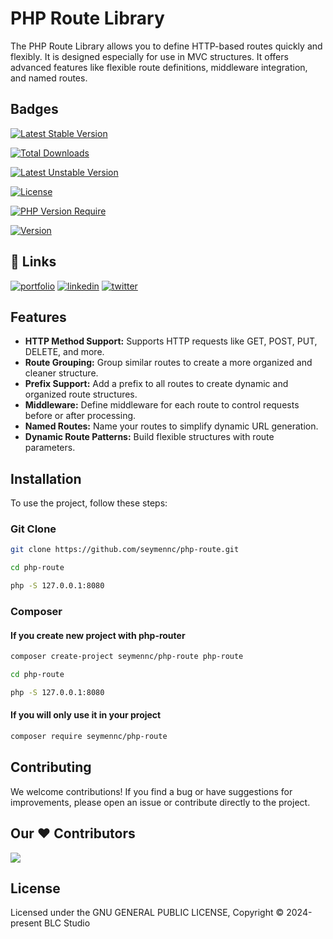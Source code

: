 # PHP Route Library

The PHP Route Library allows you to define HTTP-based routes quickly and flexibly. It is designed especially for use in MVC structures. It offers advanced features like flexible route definitions, middleware integration, and named routes.

## Badges

[![Latest Stable Version](https://poser.pugx.org/seymennc/php-route/v?style=for-the-badge)](https://packagist.org/packages/seymennc/asgard)

[![Total Downloads](https://poser.pugx.org/seymennc/php-route/downloads?style=for-the-badge)](https://packagist.org/packages/seymennc/asgard)

[![Latest Unstable Version](https://poser.pugx.org/seymennc/php-route/v/unstable?style=for-the-badge)](https://packagist.org/packages/seymennc/asgard)

[![License](https://poser.pugx.org/seymennc/php-route/license?style=for-the-badge)](https://packagist.org/packages/seymennc/asgard)

[![PHP Version Require](https://poser.pugx.org/seymennc/php-route/require/php?style=for-the-badge)](https://packagist.org/packages/seymennc/asgard)

[![Version](https://poser.pugx.org/seymennc/php-route/version?style=for-the-badge)](https://packagist.org/packages/seymennc/asgard)

## 🔗 Links
[![portfolio](https://img.shields.io/badge/my_portfolio-000?style=for-the-badge&logo=ko-fi&logoColor=white)](https://seymencayir.com.tr/)
[![linkedin](https://img.shields.io/badge/linkedin-0A66C2?style=for-the-badge&logo=linkedin&logoColor=white)](https://www.linkedin.com/in/seymennc)
[![twitter](https://img.shields.io/badge/twitter-1DA1F2?style=for-the-badge&logo=twitter&logoColor=white)](https://twitter.com/benseymenemen)


## Features
- **HTTP Method Support:** Supports HTTP requests like GET, POST, PUT, DELETE, and more.
- **Route Grouping:** Group similar routes to create a more organized and cleaner structure.
- **Prefix Support:** Add a prefix to all routes to create dynamic and organized route structures.
- **Middleware:** Define middleware for each route to control requests before or after processing.
- **Named Routes:** Name your routes to simplify dynamic URL generation.
- **Dynamic Route Patterns:** Build flexible structures with route parameters.

## Installation

To use the project, follow these steps:

### Git Clone
```bash
git clone https://github.com/seymennc/php-route.git
```
```bash
cd php-route
```
```bash
php -S 127.0.0.1:8080
```

### Composer
#### If you create new project with php-router
```bash
composer create-project seymennc/php-route php-route
```
```bash
cd php-route
```
```bash
php -S 127.0.0.1:8080
```

#### If you will only use it in your project
```bash
composer require seymennc/php-route
```

## Contributing
We welcome contributions! If you find a bug or have suggestions for improvements, please open an issue or contribute directly to the project.

## Our ♥️ Contributors
<a href="https://github.com/seymennc/PHP-Route/graphs/contributors">
  <img src="https://contrib.rocks/image?repo=seymennc/PHP-Route" />
</a>


## License
Licensed under the  GNU GENERAL PUBLIC LICENSE, Copyright © 2024-present BLC Studio
